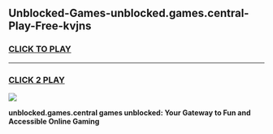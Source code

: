 
## Unblocked-Games-unblocked.games.central-Play-Free-kvjns
<h3>
<a href="https://premium76.site?title=unblocked.games.central&ref=09A">CLICK TO PLAY</a></h3>
<hr>

<h3>
<a href="https://premium76.site?title=unblocked.games.central&ref=09A">CLICK 2 PLAY</a>
  
</h3>

<a href="https://premium76.site?title=unblocked.games.central&ref=09A"><img src="https://clearcache.store/games.png"></a>


**unblocked.games.central games unblocked: Your Gateway to Fun and Accessible Online Gaming**

